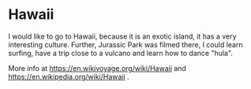 # Hawaii

I would like to go to Hawaii, because it is an exotic island, it has a very interesting culture. Further, Jurassic Park was filmed there, I could learn surfing, have a trip close to a vulcano and learn how to dance "hula". 

More info at https://en.wikivoyage.org/wiki/Hawaii and https://en.wikipedia.org/wiki/Hawaii . 